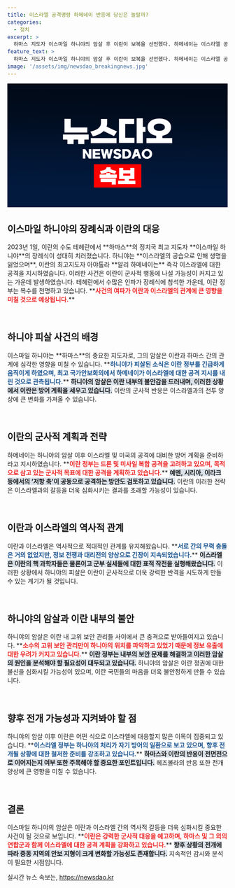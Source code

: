 ```yaml
---
title: 이스라엘 공격명령 하메네이 반응에 당신은 놀랄까?
categories:
  - 정치
excerpt: >
  하마스 지도자 이스마일 하니야의 암살 후 이란이 보복을 선언했다. 하메네이는 이스라엘 공격 명령을 내리며 함께 다양한 전선에서 공동 공격을 검토 중이다. 이란과 이스라엘 간 긴장 고조의 전개가 주목된다.
feature_text: >
  하마스 지도자 이스마일 하니야의 암살 후 이란이 보복을 선언했다. 하메네이는 이스라엘 공격 명령을 내리며 함께 다양한 전선에서 공동 공격을 검토 중이다. 이란과 이스라엘 간 긴장 고조의 전개가 주목된다.
image: '/assets/img/newsdao_breakingnews.jpg'
---
```


<p><img src="/assets/img/newsdao_breakingnews.jpg" alt="cryptoinkorea 속보" /></p>

<h2 data-ke-size="size26">이스마일 하니야의 장례식과 이란의 대응</h2>

<p data-ke-size="size16">2023년 1일, 이란의 수도 테헤란에서 **하마스**의 정치국 최고 지도자 **이스마일 하니야**의 장례식이 성대히 치러졌습니다. 하니야는 **이스라엘의 공습으로 인해 생명을 잃었으며**, 이란의 최고지도자 아야톨라 **알리 하메네이는** 즉각 이스라엘에 대한 공격을 지시하였습니다. 이러한 사건은 이란이 군사적 행동에 나설 가능성이 커지고 있는 가운데 발생하였습니다. 테헤란에서 수많은 인파가 장례식에 참석한 가운데, 이란 정부는 복수를 천명하고 있습니다. **<b><span style="color: #ee2323;">사건의 여파가 이란과 이스라엘의 관계에 큰 영향을 미칠 것으로 예상됩니다.</span></b>**</p>

<p data-ke-size="size16">&nbsp;</p>

<h2 data-ke-size="size26">하니야 피살 사건의 배경</h2>

<p data-ke-size="size16">이스마일 하니야는 **하마스**의 중요한 지도자로, 그의 암살은 이란과 하마스 간의 관계에 심각한 영향을 미칠 수 있습니다. **<b><span style="color: #1a5490;">하니야가 피살된 소식은 이란 정부를 긴급하게 움직이게 하였으며, 최고 국가안보회의에서 하메네이가 이스라엘에 대한 공격 지시를 내린 것으로 관측됩니다.</span></b>** <b><span style="background-color: #21538527;">하니야의 암살은 이란 내부의 불안감을 드러내며, 이러한 상황에서 이란은 방어 계획을 세우고 있습니다.</span></b> 이란의 군사적 반응은 이스라엘과의 전투 양상에 큰 변화를 가져올 수 있습니다.</p>

<p data-ke-size="size16">&nbsp;</p>

<h2 data-ke-size="size26">이란의 군사적 계획과 전략</h2>

<p data-ke-size="size16">하메네이는 하니야의 암살 이후 이스라엘 및 미국의 공격에 대비한 방어 계획을 준비하라고 지시하였습니다. **<b><span style="color: #ee2323;">이란 정부는 드론 및 미사일 복합 공격을 고려하고 있으며, 목적으로 삼고 있는 군사적 목표에 대한 공격을 계획하고 있습니다.</span></b>** <b><span style="background-color: #21538527;">예멘, 시리아, 이라크 등에서의 ‘저항 축’이 공동으로 공격하는 방안도 검토하고 있습니다.</span></b> 이란의 이러한 전략은 이스라엘과의 갈등을 더욱 심화시키는 결과를 초래할 가능성이 있습니다.</p>

<p data-ke-size="size16">&nbsp;</p>

<h2 data-ke-size="size26">이란과 이스라엘의 역사적 관계</h2>

<p data-ke-size="size16">이란과 이스라엘은 역사적으로 적대적인 관계를 유지해왔습니다. **<b><span style="color: #1a5490;">서로 간의 무력 충돌은 거의 없었지만, 정보 전쟁과 대리전의 양상으로 긴장이 지속되었습니다.</span></b>** <b><span style="background-color: #21538527;">이스라엘은 이란의 핵 과학자들은 물론이고 군부 실세들에 대한 표적 작전을 실행해왔습니다.</span></b> 이러한 상황에서 하니야의 피살은 이란이 군사적으로 더욱 강력한 반격을 시도하게 만들 수 있는 계기가 될 것입니다.</p>

<p data-ke-size="size16">&nbsp;</p>

<h2 data-ke-size="size26">하니야의 암살과 이란 내부의 불안</h2>

<p data-ke-size="size16">하니야의 암살은 이란 내 고위 보안 관리들 사이에서 큰 충격으로 받아들여지고 있습니다. **<b><span style="color: #ee2323;">소수의 고위 보안 관리만이 하니야의 위치를 파악하고 있었기 때문에 정보 유출에 대한 우려가 커지고 있습니다.</span></b>** <b><span style="background-color: #21538527;">이란 정부는 내부의 보안 문제를 해결하고 이러한 암살의 원인을 분석해야 할 필요성이 대두되고 있습니다.</span></b> 하니야의 암살은 이란 정권에 대한 불신을 심화시킬 가능성이 있으며, 이란 국민들의 마음을 더욱 불안정하게 만들 수 있습니다.</p>

<p data-ke-size="size16">&nbsp;</p>

<h2 data-ke-size="size26">향후 전개 가능성과 지켜봐야 할 점</h2>

<p data-ke-size="size16">하니야의 암살 이후 이란은 어떤 식으로 이스라엘에 대응할지 많은 이목이 집중되고 있습니다. **<b><span style="color: #1a5490;">이스라엘 정부는 하니야의 처리가 자기 방어의 일환으로 보고 있으며, 향후 전개될 상황에 대한 철저한 준비를 강조하고 있습니다.</span></b>** <b><span style="background-color: #21538527;">하마스와 이란의 반응이 전면전으로 이어지는지 여부 또한 주목해야 할 중요한 포인트입니다.</span></b> 헤즈볼라의 반응 또한 전개 양상에 큰 영향을 미칠 수 있습니다.</p>

<p data-ke-size="size16">&nbsp;</p>

<h2 data-ke-size="size26">결론</h2>

<p data-ke-size="size16">이스마일 하니야의 암살은 이란과 이스라엘 간의 역사적 갈등을 더욱 심화시킬 중요한 사건이 될 것으로 보입니다. **<b><span style="color: #ee2323;">이란은 강력한 군사적 대응을 예고하며, 하마스 및 그 외의 연합군과 함께 이스라엘에 대한 공격 계획을 강화하고 있습니다.</span></b>** <b><span style="background-color: #21538527;">향후 상황의 전개에 따라 중동 지역의 안보 지형이 크게 변화할 가능성도 존재합니다.</span></b> 지속적인 감시와 분석이 필요한 시점입니다.</p>
실시간 뉴스 속보는, <a href="https://newsdao.kr" rel="dofollow">https://newsdao.kr</a>


